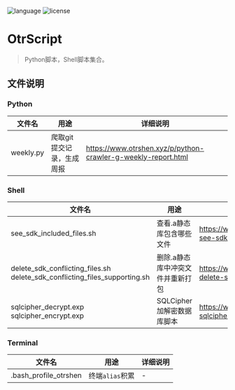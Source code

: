 ![language](https://img.shields.io/badge/language-Python3%7CShell-brightgreen) ![license](https://img.shields.io/badge/license-MIT-373737)

# OtrScript

> Python脚本，Shell脚本集合。

## 文件说明

### Python

文件名 | 用途 |  详细说明 
-|-|-
weekly.py|爬取git提交记录，生成周报|https://www.otrshen.xyz/p/python-crawler-g-weekly-report.html

### Shell

文件名 | 用途 |  详细说明 
-|-|-
see_sdk_included_files.sh | 查看.a静态库包含哪些文件 | https://www.otrshen.xyz/p/shell-see-sdk-included-files.html 
delete_sdk_conflicting_files.sh<br/>delete_sdk_conflicting_files_supporting.sh | 删除.a静态库中冲突文件并重新打包 | https://www.otrshen.xyz/p/shell-delete-sdk-conflicting-files.html
sqlcipher_decrypt.exp<br/>sqlcipher_encrypt.exp | SQLCipher加解密数据库脚本 | https://www.otrshen.xyz/p/shell-sqlcipher-encrypt-decrypt.html

### Terminal

文件名 | 用途 |  详细说明 
-|-|-
.bash_profile_otrshen | 终端`alias`积累 | -
